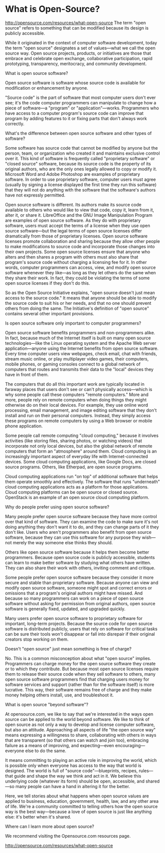 # What is Open-Source?


http://opensource.com/resources/what-open-source
The term "open source" refers to something that can be modified because its design is publicly accessible.

While it originated in the context of computer software development, today the term "open source" designates a set of values—what we call the open source way. Open source projects, products, or initiatives are those that embrace and celebrate open exchange, collaborative participation, rapid prototyping, transparency, meritocracy, and community development.

What is open source software?

Open source software is software whose source code is available for modification or enhancement by anyone.

"Source code" is the part of software that most computer users don't ever see; it's the code computer programmers can manipulate to change how a piece of software—a "program" or "application"—works. Programmers who have access to a computer program's source code can improve that program by adding features to it or fixing parts that don't always work correctly.

What's the difference between open source software and other types of software?

Some software has source code that cannot be modified by anyone but the person, team, or organization who created it and maintains exclusive control over it. This kind of software is frequently called "proprietary software" or "closed source" software, because its source code is the property of its original authors, who are the only ones legally allowed to copy or modify it. Microsoft Word and Adobe Photoshop are examples of proprietary software. In order to use proprietary software, computer users must agree (usually by signing a license displayed the first time they run this software) that they will not do anything with the software that the software's authors have not expressly permitted.

Open source software is different. Its authors make its source code available to others who would like to view that code, copy it, learn from it, alter it, or share it. LibreOffice and the GNU Image Manipulation Program are examples of open source software. As they do with proprietary software, users must accept the terms of a license when they use open source software—but the legal terms of open source licenses differ dramatically from those of proprietary licenses. Open source software licenses promote collaboration and sharing because they allow other people to make modifications to source code and incorporate those changes into their own projects. Some open source licenses ensure that anyone who alters and then shares a program with others must also share that program's source code without charging a licensing fee for it. In other words, computer programmers can access, view, and modify open source software whenever they like—as long as they let others do the same when they share their work. In fact, they could be violating the terms of some open source licenses if they don't do this.

So as the Open Source Initiative explains, "open source doesn't just mean access to the source code." It means that anyone should be able to modify the source code to suit his or her needs, and that no one should prevent others from doing the same. The Initiative's definition of "open source" contains several other important provisions.

Is open source software only important to computer programmers?

Open source software benefits programmers and non-programmers alike. In fact, because much of the Internet itself is built on many open source technologies—like the Linux operating system and the Apache Web server application—anyone using the Internet benefits from open source software. Every time computer users view webpages, check email, chat with friends, stream music online, or play multiplayer video games, their computers, mobile phones, or gaming consoles connect to a global network of computers that routes and transmits their data to the "local" devices they have in front of them.

The computers that do all this important work are typically located in faraway places that users don't see or can't physically access—which is why some people call these computers "remote computers." More and more, people rely on remote computers when doing things they might otherwise do on their local devices. For example, they use online word processing, email management, and image editing software that they don't install and run on their personal computers. Instead, they simply access these programs on remote computers by using a Web browser or mobile phone application.

Some people call remote computing "cloud computing," because it involves activities (like storing files, sharing photos, or watching videos) that incorporate not only local devices, but also the global network of remote computers that form an "atmosphere" around them. Cloud computing is an increasingly important aspect of everyday life with Internet-connected devices. Some cloud computing applications, like Google Docs, are closed source programs. Others, like Etherpad, are open source programs.

Cloud computing applications run "on top" of additional software that helps them operate smoothly and effectively. The software that runs "underneath" cloud computing applications acts as a platform for those applications. Cloud computing platforms can be open source or closed source. OpenStack is an example of an open source cloud computing platform.

Why do people prefer using open source software?

Many people prefer open source software because they have more control over that kind of software. They can examine the code to make sure it's not doing anything they don't want it to do, and they can change parts of it they don't like. Users who aren't programmers also benefit from open source software, because they can use this software for any purpose they wish—not merely the way someone else thinks they should.

Others like open source software because it helps them become better programmers. Because open source code is publicly accessible, students can learn to make better software by studying what others have written. They can also share their work with others, inviting comment and critique.

Some people prefer open source software because they consider it more secure and stable than proprietary software. Because anyone can view and modify open source software, someone might spot and correct errors or omissions that a program's original authors might have missed. And because so many programmers can work on a piece of open source software without asking for permission from original authors, open source software is generally fixed, updated, and upgraded quickly.

Many users prefer open source software to proprietary software for important, long-term projects. Because the source code for open source software is distributed publicly, users that rely on software for critical tasks can be sure their tools won't disappear or fall into disrepair if their original creators stop working on them.

Doesn't "open source" just mean something is free of charge?

No. This is a common misconception about what "open source" implies. Programmers can charge money for the open source software they create or to which they contribute. But because most open source licenses require them to release their source code when they sell software to others, many open source software programmers find that charging users money for software services and support (rather than for the software itself) is more lucrative. This way, their software remains free of charge and they make money helping others install, use, and troubleshoot it.

What is open source "beyond software"?

At opensource.com, we like to say that we're interested in the ways open source can be applied to the world beyond software. We like to think of open source as not only a way to develop and license computer software, but also an attitude. Approaching all aspects of life "the open source way" means expressing a willingness to share, collaborating with others in ways that are transparent (so that others can watch and join too), embracing failure as a means of improving, and expecting—even encouraging—everyone else to do the same.

It means committing to playing an active role in improving the world, which is possible only when everyone has access to the way that world is designed. The world is full of "source code"—blueprints, recipes, rules—that guide and shape the way we think and act in it. We believe this underlying code (whatever its form) should be open, accessible, and shared—so many people can have a hand in altering it for the better.

Here, we tell stories about what happens when open source values are applied to business, education, government, health, law, and any other area of life. We're a community committed to telling others how the open source way is the best way—because a love of open source is just like anything else: it's better when it's shared.

Where can I learn more about open source?

We recommend visiting the Opensource.com resources page.

http://opensource.com/resources/what-open-source

